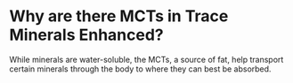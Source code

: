 # Why are there MCTs in Trace Minerals Enhanced?

While minerals are water-soluble, the MCTs, a source of fat, help transport certain minerals through the body to where they can best be absorbed.